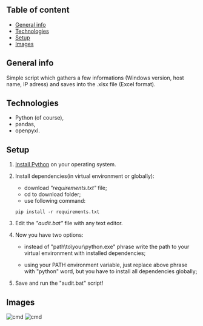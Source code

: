 


## Table of content
* [General info](#general-info)
* [Technologies](#technologies)
* [Setup](#setup)
* [Images](#images)

## General info
Simple script which gathers a few informations (Windows version, host name, IP adress) and saves into the .xlsx file (Excel format).

## Technologies
- Python (of course),
- pandas,
- openpyxl.

## Setup
1. <a href="https://www.python.org/downloads/">Install Python</a> on your operating system.
2. Install dependencies(in virtual environment or globally):
    - download *"requirements.txt"* file;
    - cd to download folder;
    - use following command:
    ```
    pip install -r requirements.txt
    ```
2. Edit the *"audit.bat"* file with any text editor.
3. Now you have two options:

    - instead of "path\to\your\python.exe" phrase write the path 
      to your virtual environment with installed dependencies;

    - using your PATH environment variable, just replace above 
      phrase with "python" word, but you have to install all dependencies globally;
5. Save and run the "audit.bat" script!

## Images
![cmd](https://i.imgur.com/vcVILiG.jpeg)
![cmd](https://i.imgur.com/VLMQL8f.png)

